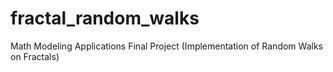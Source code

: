 # fractal_random_walks
Math Modeling Applications Final Project (Implementation of Random Walks on Fractals)
